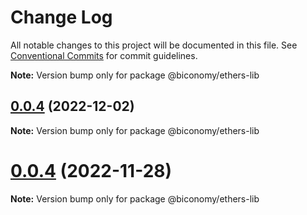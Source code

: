 # Change Log

All notable changes to this project will be documented in this file.
See [Conventional Commits](https://conventionalcommits.org) for commit guidelines.

**Note:** Version bump only for package @biconomy/ethers-lib

## [0.0.4](https://github.com/bcnmy/biconomy-client-sdk/compare/v0.1.0...v0.0.4) (2022-12-02)

**Note:** Version bump only for package @biconomy/ethers-lib

# [0.0.4](https://github.com/bcnmy/biconomy-client-sdk/compare/v1.0.0...v0.1.0) (2022-11-28)

**Note:** Version bump only for package @biconomy/ethers-lib
